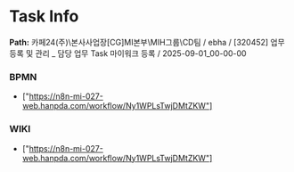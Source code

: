 # Task Info

**Path:** 카페24(주)\본사사업장\[CG]MI본부\MIH그룹\CD팀 / ebha / [320452] 업무 등록 및 관리 _ 담당 업무 Task 마이워크 등록 / 2025-09-01_00-00-00

### BPMN
- ["https://n8n-mi-027-web.hanpda.com/workflow/Ny1WPLsTwjDMtZKW"]

### WIKI
- ["https://n8n-mi-027-web.hanpda.com/workflow/Ny1WPLsTwjDMtZKW"]

